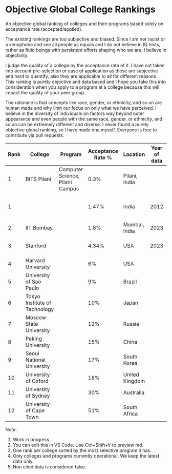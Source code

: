 # Objective Global College Rankings
An objective global ranking of colleges and their programs based solely on acceptance rate (accepted/applied).

The existing rankings are too subjective and biased. Since I am not racist or a xenophobe and see all people as equals and I do not believe in IQ tests, rather as fluid beings with persistent efforts shaping who we are, I believe in objectivity. 

I judge the quality of a college by the acceptance rate of it. I have not taken into account pre-selection or ease of application as these are subjective and hard to quantify, also they are applicable to all for different reasons. This ranking is purely objective and data based and I hope you take this into consideration when you apply to a program at a college because this will impact the quality of your peer group.

The rationale is that concepts like race, gender, or ethnicity, and so on are human made and why limit our focus on only what we have perceived. I believe in the diversity of individuals on factors way beyond outer appearance and even people with the same race, gender, or ethnicity, and so on can be extremely different and diverse.
I never found a purely objective global ranking, so I have made one myself. Everyone is free to contribute via pull requests.


| Rank | College | Program | Acceptance Rate % | Location | Year of data | Citations |
|----------|----------|----------|----------|----------|----------|----------|
| 1  | BITS Pilani | Computer Science, Pilani Campus | 0.3% | Pilani, India |  | NONE |
| 1  |  |  | 1.47% | India | 2012 | https://www.businessinsider.in/tech/inside-the-worlds-most-exclusive-university-where-the-acceptance-rate-is-just-1-5/articleshow/59164594.cms |
| 2  | IIT Bombay |  | 1.8% | Mumbai, India | 2023 | https://iitnotablealumni.com/indian-institute-of-technology-acceptance-rate/ |
| 3  | Stanford |  | 4.34% | USA | 2023 | https://stanforddaily.com/2019/12/17/stanford-admit-rate-falls-to-record-low-4-34-for-class-of-2023/ |
| 4  | Harvard University |  | 6% | USA |  | https://www.oedb.org/rankings/acceptance-rate/ |
| 5  | University of Sao Paulo |  | 9%  | Brazil |  | https://edurank.org/geo/br/ |
| 6  | Tokyo Institute of Technology |  | 10% | Japan |  | https://globalscholarships.com/universities-in-japan-lowest-acceptance-rates/ |
| 7  | Moscow State University |  | 12% | Russia |  | https://edurank.org/geo/ru/ |
| 8  | Peking University |  | 15% | China |  | https://www.istudy-china.com/10-china-universities-with-lowest-acceptance-rates/ |
| 9  | Seoul National University |  | 17% | South Korea |  | https://edurank.org/geo/kr/ |
| 10 | University of Oxford |  | 18% | United Kingdom |  | https://edurank.org/geo/eu/ |
| 11 | University of Sydney |  | 30% | Australia |  | https://globalscholarships.com/universities-in-australia-lowest-acceptance-rates/ |
| 12 | University of Cape Town |  | 51% | South Africa |  | https://careerkarma.com/blog/best-universities-in-africa/ |

Note: 
1. Work in progress.
2. You can edit this in VS Code. Use Ctrl+Shift+V to preview md.
3. One rank per college sorted by the most selective program it has.
4. Only colleges and programs currently operational. We keep the latest data only.
5. Non cited data is considered false.



